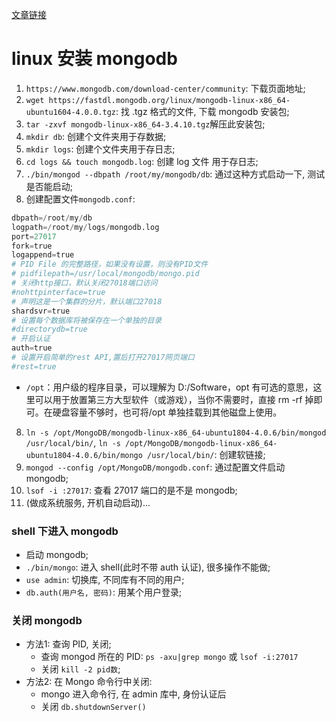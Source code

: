 [文章链接](https://blog.csdn.net/u012758088/article/details/78598894)

# linux 安装 mongodb

1. `https://www.mongodb.com/download-center/community`: 下载页面地址;
1. `wget https://fastdl.mongodb.org/linux/mongodb-linux-x86_64-ubuntu1604-4.0.0.tgz`: 找 .tgz 格式的文件, 下载 mongodb 安装包;
1. `tar -zxvf mongodb-linux-x86_64-3.4.10.tgz`解压此安装包;
1. `mkdir db`: 创建个文件夹用于存数据;
1. `mkdir logs`: 创建个文件夹用于存日志;
1. `cd logs && touch mongodb.log`: 创建 log 文件 用于存日志;
1. `./bin/mongod --dbpath /root/my/mongodb/db`: 通过这种方式启动一下, 测试是否能启动;
1. 创建配置文件`mongodb.conf`:

```py
dbpath=/root/my/db
logpath=/root/my/logs/mongodb.log
port=27017
fork=true
logappend=true
# PID File 的完整路径，如果没有设置，则没有PID文件
# pidfilepath=/usr/local/mongodb/mongo.pid
# 关闭http接口，默认关闭27018端口访问
#nohttpinterface=true
# 声明这是一个集群的分片，默认端口27018
shardsvr=true
# 设置每个数据库将被保存在一个单独的目录
#directorydb=true
# 开启认证
auth=true
# 设置开启简单的rest API,置后打开27017网页端口
#rest=true
```

-   `/opt`：用户级的程序目录，可以理解为 D:/Software，opt 有可选的意思，这里可以用于放置第三方大型软件（或游戏），当你不需要时，直接 rm -rf 掉即可。在硬盘容量不够时，也可将/opt 单独挂载到其他磁盘上使用。

8. `ln -s /opt/MongoDB/mongodb-linux-x86_64-ubuntu1804-4.0.6/bin/mongod /usr/local/bin/`, `ln -s /opt/MongoDB/mongodb-linux-x86_64-ubuntu1804-4.0.6/bin/mongo /usr/local/bin/`: 创建软链接;
9. `mongod --config /opt/MongoDB/mongodb.conf`: 通过配置文件启动 mongodb;
10. `lsof -i :27017`: 查看 27017 端口的是不是 mongodb;
11. (做成系统服务, 开机自动启动)...

### shell 下进入 mongodb

-   启动 mongodb;
-   `./bin/mongo`: 进入 shell(此时不带 auth 认证), 很多操作不能做;
-   `use admin`: 切换库, 不同库有不同的用户;
-   `db.auth(用户名, 密码)`: 用某个用户登录;

### 关闭 mongodb
* 方法1: 查询 PID, 关闭;
  * 查询 mongod 所在的 PID: `ps -axu|grep mongo` 或 `lsof -i:27017`
  * 关闭 `kill -2 pid数`;
* 方法2: 在 Mongo 命令行中关闭:
  * mongo 进入命令行, 在 admin 库中, 身份认证后
  * 关闭 `db.shutdownServer()`
